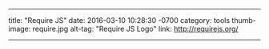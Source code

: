 ---

title:  "Require JS"
date:   2016-03-10 10:28:30 -0700
category: tools
thumb-image: require.jpg
alt-tag: "Require JS Logo"
link: http://requirejs.org/

---